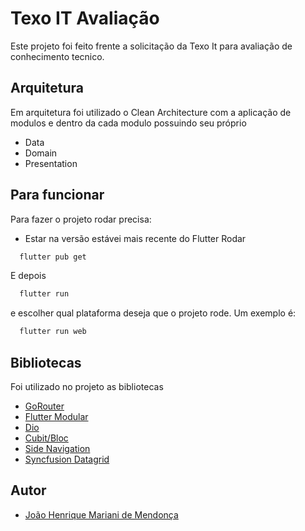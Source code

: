 
# Texo IT Avaliação

Este projeto foi feito frente a solicitação da Texo It para avaliação de conhecimento tecnico.


## Arquitetura

Em arquitetura foi utilizado o Clean Architecture com a aplicação de modulos e dentro da cada modulo possuindo seu próprio 
- Data
- Domain
- Presentation


## Para funcionar

Para fazer o projeto rodar precisa:
- Estar na versão estávei mais recente do Flutter
Rodar

```bash
  flutter pub get
```
E depois
```bash
  flutter run 
```
e escolher qual plataforma deseja que o projeto rode. Um exemplo é: 
```bash
  flutter run web
```

## Bibliotecas
Foi utilizado no projeto as bibliotecas
 - [GoRouter](https://pub.dev/packages/go_router)
 - [Flutter Modular](https://pub.dev/packages/flutter_modular)
 - [Dio](https://pub.dev/packages/dio)
 - [Cubit/Bloc](https://pub.dev/packages/flutter_bloc)
 - [Side Navigation](https://pub.dev/packages/side_navigation)
 - [Syncfusion Datagrid](https://pub.dev/packages/syncfusion_flutter_datagrid)


## Autor

- [João Henrique Mariani de Mendonça](https://www.github.com/joaomendonca27)
